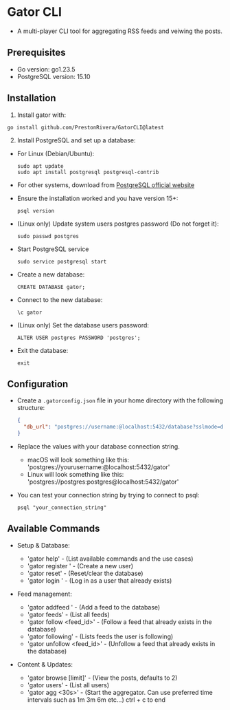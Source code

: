 # Gator CLI

- A multi-player CLI tool for aggregating RSS feeds and veiwing the posts.

## Prerequisites

- Go version: go1.23.5
- PostgreSQL version: 15.10

## Installation

1. Install gator with:
  ```
  go install github.com/PrestonRivera/GatorCLI@latest
  ```

2. Install PostgreSQL and set up a database:
  - For Linux (Debian/Ubuntu):
    ```
    sudo apt update
    sudo apt install postgresql postgresql-contrib
    ```
  - For other systems, download from [PostgreSQL official website](https://www.postgresql.org/download/)

  - Ensure the installation worked and you have version 15+:
    ```
    psql version
    ```

  - (Linux only) Update system users postgres password (Do not forget it):
    ```
    sudo passwd postgres
    ```

  - Start PostgreSQL service
    ```
    sudo service postgresql start
    ```

  - Create a new database:
    ```
    CREATE DATABASE gator;
    ```

  - Connect to the new database:
    ```
    \c gator
    ```

  - (Linux only) Set the database users password:
    ```
    ALTER USER postgres PASSWORD 'postgres';
    ```

  - Exit the database:
    ```
    exit
    ```

## Configuration

- Create a `.gatorconfig.json` file in your home directory with the following structure:
  ```json
  {
    "db_url": "postgres://username:@localhost:5432/database?sslmode=disable"
  }
  ```

- Replace the values with your database connection string.
  - macOS will look something like this: 'postgres://yourusername:@localhost:5432/gator'
  - Linux will look something like this: 'postgres://postgres:postgres@localhost:5432/gator'

- You can test your connection string by trying to connect to psql:
  ```
  psql "your_connection_string"

## Available Commands

- Setup & Database:
  - 'gator help' - (List available commands and the use cases)
  - 'gator register <name>' - (Create a new user)
  - 'gator reset' - (Reset/clear the database)
  - 'gator login <name>' - (Log in as a user that already exists)

- Feed management:
  - 'gator addfeed <url>' - (Add a feed to the database)
  - 'gator feeds' - (List all feeds)
  - 'gator follow <feed_id>' - (Follow a feed that already exists in the database)
  - 'gator following' - (Lists feeds the user is following)
  - 'gator unfollow <feed_id>' - (Unfollow a feed that already exists in the database)

- Content & Updates:
  - 'gator browse [limit]' - (View the posts, defaults to 2)
  - 'gator users' - (List all users)
  - 'gator agg <30s>' - (Start the aggregator. Can use preferred time intervals such as 1m 3m 6m etc...) ctrl + c to end